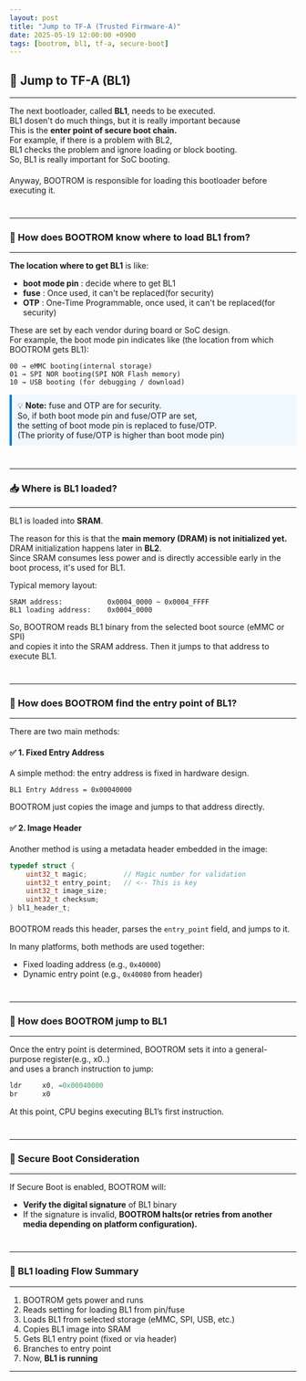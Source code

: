 ```yaml
---
layout: post
title: "Jump to TF-A (Trusted Firmware-A)"
date: 2025-05-19 12:00:00 +0900
tags: [bootrom, bl1, tf-a, secure-boot]
---
```


## 🚀 Jump to TF-A (BL1)
---

The next bootloader, called **BL1**, needs to be executed.  
BL1 dosen't do much things, but it is really important because  
This is the <span class="highlight">**enter point of secure boot chain.**</span>  
For example, if there is a problem with BL2,  
BL1 checks the problem and ignore loading or block booting.  
So, BL1 is really important for SoC booting.  
<div style="margin:20px 0;"></div>
Anyway, BOOTROM is responsible for loading this bootloader before executing it.

<div style="margin:40px 0;"></div>

---
### 🔧 How does BOOTROM know where to load BL1 from?
---

**The location where to get BL1** is like:

- **boot mode pin** : decide where to get BL1
- **fuse** : Once used, it can't be replaced(for security)
- **OTP** : One-Time Programmable, once used, it can't be replaced(for security)

These are set by each vendor during board or SoC design.  
For example, the boot mode pin indicates like (the location from which BOOTROM gets BL1):

```
00 → eMMC booting(internal storage)  
01 → SPI NOR booting(SPI NOR Flash memory)  
10 → USB booting (for debugging / download)

```
<div style="background:#f0f8ff; border-left:4px solid #007acc; padding:10px; margin:15px 0;">
💡 <strong>Note:</strong> fuse and OTP are for security.<br>
So, if both boot mode pin and fuse/OTP are set,<br>
the setting of boot mode pin is replaced to fuse/OTP.<br>
(The priority of fuse/OTP is higher than boot mode pin)<br>
</div>


<div style="margin:40px 0;"></div>

---
### 📥 Where is BL1 loaded?
---

BL1 is loaded into **SRAM**.

The reason for this is that the **main memory (DRAM) is not initialized yet.**  
<span class="highlight">DRAM initialization happens later in **BL2**.</span>  
Since SRAM consumes less power and is directly accessible early in the boot process, it's used for BL1.

Typical memory layout:

```
SRAM address:           0x0004_0000 ~ 0x0004_FFFF  
BL1 loading address:    0x0004_0000
```

So, BOOTROM reads BL1 binary from the selected boot source (eMMC or SPI)  
and copies it into the SRAM address. Then it jumps to that address to execute BL1.

<div style="margin:40px 0;"></div>

---
### 🚪 How does BOOTROM find the entry point of BL1?
---

There are two main methods:

#### ✅ 1. Fixed Entry Address

A simple method: the entry address is fixed in hardware design.

```
BL1 Entry Address = 0x00040000
```

BOOTROM just copies the image and jumps to that address directly.

<div style="margin:20px 0;"></div>

#### ✅ 2. Image Header

Another method is using a metadata header embedded in the image:

```c
typedef struct {
    uint32_t magic;         // Magic number for validation
    uint32_t entry_point;   // <-- This is key
    uint32_t image_size;
    uint32_t checksum;
} bl1_header_t;
```

<div style="margin:20px 0;"></div>

BOOTROM reads this header, parses the `entry_point` field, and jumps to it.

In many platforms, both methods are used together:
- Fixed loading address (e.g., `0x40000`)
- Dynamic entry point (e.g., `0x40080` from header)

<div style="margin:40px 0;"></div>

---
### 🏁 How does BOOTROM jump to BL1
---

Once the entry point is determined, BOOTROM sets it into a general-purpose register(e.g., x0..)    
and uses a branch instruction to jump:

```asm
ldr     x0, =0x00040000  
br      x0
```

At this point, CPU begins executing BL1’s first instruction.

<div style="margin:40px 0;"></div>

---
### 🔐 Secure Boot Consideration
---

If Secure Boot is enabled, BOOTROM will:

- **Verify the digital signature** of BL1 binary
- If the signature is invalid, **BOOTROM halts(or retries from another media depending on platform configuration).**

<div style="margin:40px 0;"></div>

---
### 🔄 BL1 loading Flow Summary
---

1. BOOTROM gets power and runs  
2. Reads setting for loading BL1 from pin/fuse  
3. Loads BL1 from selected storage (eMMC, SPI, USB, etc.)  
4. Copies BL1 image into SRAM  
5. Gets BL1 entry point (fixed or via header)  
6. Branches to entry point  
7. Now, **BL1 is running**

---